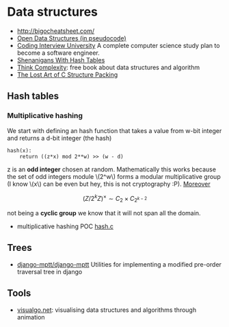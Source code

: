 # Data structures

 - http://bigocheatsheet.com/
 - [Open Data Structures (in pseudocode)](http://opendatastructures.org/ods-python.pdf)
 - [Coding Interview University](https://github.com/jwasham/coding-interview-university) A complete computer science study plan to become a software engineer.
 - [Shenanigans With Hash Tables](http://thume.ca/2019/07/29/shenanigans-with-hash-tables/)
 - [Think Complexity](http://greenteapress.com/complexity/index.html): free book about data structures and algorithm
 - [The Lost Art of C Structure Packing](http://www.catb.org/esr/structure-packing/)

## Hash tables

### Multiplicative hashing

We start with defining an hash function that takes a value
from w-bit integer and returns a d-bit integer (the hash)

```
hash(x):
    return ((z*x) mod 2**w) >> (w - d)
```

z is an **odd integer** chosen at random. Mathematically this works because the set of odd
integers module \\(2^w\\) forms a modular multiplicative group (I know \\(x\\) can be even
but hey, this is not cryptography :P). [Moreover](https://en.wikipedia.org/wiki/Multiplicative_group_of_integers_modulo_n#Powers_of_2)

$$
\left(Z/2^k Z\right)^\times\sim C_2\times C_{2^{k - 2}}
$$

not being a **cyclic group** we know that it will not span all the domain.

 - multiplicative hashing POC [hash.c](hash.c)

## Trees

 - [django-mptt/django-mptt](https://github.com/django-mptt/django-mptt) Utilities for implementing a modified pre-order traversal tree in django


## Tools

 - [visualgo.net](http://visualgo.net/): visualising data structures and algorithms through animation
